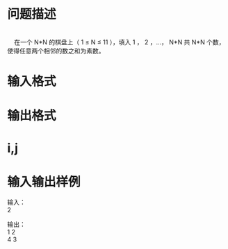 

# 问题描述

<br/>
    在一个 N*N 的棋盘上（ 1 ≤ N ≤ 11 ），填入 1 ， 2 ，…， N*N 共 N*N 个数，使得任意两个相邻的数之和为素数。
</p>

# 输入格式



# 输出格式



# i,j



# 输入输出样例

输入： <br/>
2
</p>
<p>
输出：<br/>
1 2 <br/>
4 3
</p>
